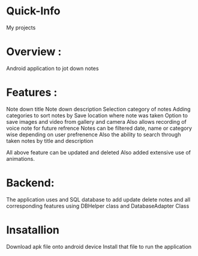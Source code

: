 # Quick-Info
My projects

# Overview :
Android application to jot down notes

# Features :
Note down title
Note down description
Selection category of notes
Adding categories to sort notes by
Save location where note was taken
Option to save images and video from gallery and camera
Also allows recording of voice note for future refrence
Notes can be filtered date, name or category wise depending on user prefrenence
Also the ability to search through taken notes by title and description

All above feature can be updated and deleted 
Also added extensive use of animations.

# Backend:
The application uses and SQL database to add update delete notes and all corresponding 
features using DBHelper class and DatabaseAdapter Class

# Insatallion
Download apk file onto android device
Install that file to run the application

